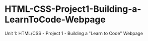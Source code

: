 # HTML-CSS-Project1-Building-a-LearnToCode-Webpage
Unit 1: HTML/CSS - Project 1 - Building a "Learn to Code" Webpage
